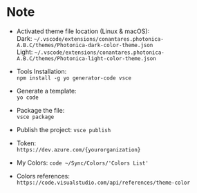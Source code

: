 # Note

* Activated theme file location (Linux & macOS):  
    Dark: `~/.vscode/extensions/conantares.photonica-A.B.C/themes/Photonica-dark-color-theme.json`  
    Light: `~/.vscode/extensions/conantares.photonica-A.B.C/themes/Photonica-light-color-theme.json`

* Tools Installation:  
    `npm install -g yo generator-code vsce`

* Generate a template:  
    `yo code`

* Package the file:  
    `vsce package`

* Publish the project:
    `vsce publish` 

* Token:  
    `https://dev.azure.com/{yourorganization}`

* My Colors:
    `code ~/Sync/Colors/'Colors List'`

* Colors references:  
    `https://code.visualstudio.com/api/references/theme-color`  